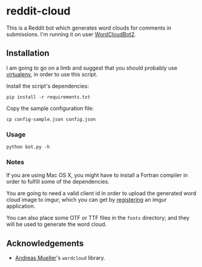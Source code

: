 reddit-cloud
============

This is a Reddit bot which generates word clouds for comments in submissions.
I'm running it on user [WordCloudBot2][1].

Installation
------------

I am going to go on a limb and suggest that you should probably use [virtualenv][2],
in order to use this script.

Install the script's dependencies:

    pip install -r requirements.txt

Copy the sample configuration file:

    cp config-sample.json config.json

### Usage

    python bot.py -h

### Notes

If you are using Mac OS X, you might have to install a Fortran compiler in order
to fulfill some of the dependencies.

You are going to need a valid client id in order to upload the generated word
cloud image to imgur, which you can get by [registering][3] an imgur application.

You can also place some OTF or TTF files in the `fonts` directory; and they will
be used to generate the word cloud.

Acknowledgements
----------------

* [Andreas Mueller][4]'s `wordcloud` library.

[1]:  http://www.reddit.com/user/WordCloudBot2
[2]:  http://docs.python-guide.org/en/latest/dev/virtualenvs.html
[3]:  http://api.imgur.com/oauth2/addclient
[4]:  http://github.com/amueller/word_cloud
